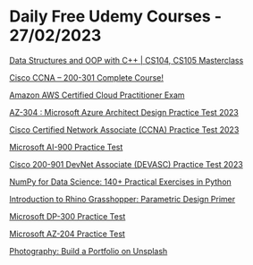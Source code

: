 # Daily Free Udemy Courses - 27/02/2023

[Data Structures and OOP with C++ | CS104, CS105 Masterclass](https://www.udemy.com/course/data-structures-cpp/?couponCode=CS105_CS104_CPP)
[Cisco CCNA – 200-301 Complete Course!](https://www.udemy.com/course/ccna-v2-with-ben-jacobson/?couponCode=05BAF73B1DC006E4E17D)
[Amazon AWS Certified Cloud Practitioner Exam](https://www.udemy.com/course/aws-certified-cloud-practitioner-exam-p/?couponCode=55FA0E4B643BCE7F4437)
[AZ-304 : Microsoft Azure Architect Design Practice Test 2023](https://www.udemy.com/course/az-304-microsoft-azure-architect-design-practice-test-2021/?couponCode=7565CFF1A6F8073DF91A)
[Cisco Certified Network Associate (CCNA) Practice Test 2023](https://www.udemy.com/course/cisco-certified-network-associate-ccna-practice-test-2023/?couponCode=AB28DBDF65CB1CBD7B4D)
[Microsoft AI-900 Practice Test](https://www.udemy.com/course/microsoft-ai-900-practice-test-q/?couponCode=BC0A71467B0B3253EDEB)
[Cisco 200-901 DevNet Associate (DEVASC) Practice Test 2023](https://www.udemy.com/course/cisco-200-901-devnet-associate-devasc-practice-test-2023/?couponCode=6572630F2E51B4775676)
[NumPy for Data Science: 140+ Practical Exercises in Python](https://www.udemy.com/course/numpy-for-data-science-140-practical-exercises-in-python/?couponCode=8887708C823FF7062AA0)
[Introduction to Rhino Grasshopper: Parametric Design Primer](https://www.udemy.com/course/introduction-to-rhino-grasshopper-parametric-design-primer/?couponCode=B55DFF575D89EBE8DC49)
[Microsoft DP-300 Practice Test](https://www.udemy.com/course/microsoft-dp-300-practice-test-n/?couponCode=EE5E704941CAD5181A60)
[Microsoft AZ-204 Practice Test](https://www.udemy.com/course/microsoft-az-204-practice-test-h/?couponCode=F79BE262BF487379BAF6)
[Photography: Build a Portfolio on Unsplash](https://www.udemy.com/course/photography-build-a-portfolio-on-unsplash/?couponCode=COURSEVANIA-COM)
